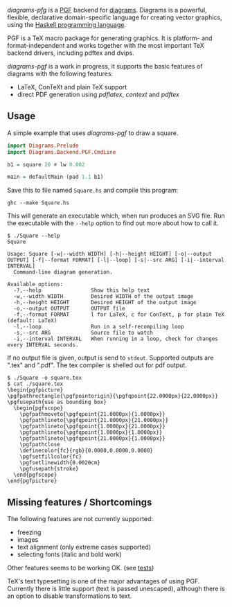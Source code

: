 _diagrams-pfg_ is a [PGF] backend for [diagrams]. Diagrams is a powerful, flexible, declarative domain-specific language for creating vector graphics, using the [Haskell programming language][haskell].

[PGF]:http://sourceforge.net/projects/pgf/
[diagrams]: http://projects.haskell.org/diagrams/
[haskell]: http://www.haskell.org/haskellwiki/Haskell

PGF is a TeX macro package for generating graphics. It is platform- and format-independent and works together with the most important TeX backend drivers, including pdftex and dvips.

_diagrams-pgf_ is a work in progress, it supports the basic features of diagrams with the following features:

- LaTeX, ConTeXt and plain TeX support
- direct PDF generation using _pdflatex_, _context_ and _pdftex_

## Usage

A simple example that uses _diagrams-pgf_ to draw a square.

```haskell
import Diagrams.Prelude
import Diagrams.Backend.PGF.CmdLine

b1 = square 20 # lw 0.002

main = defaultMain (pad 1.1 b1)
```

Save this to file named `Square.hs` and compile this program:

```
ghc --make Square.hs
```

This will generate an executable which, when run produces an SVG file. Run the
executable with the `--help` option to find out more about how to call it.

```
$ ./Square --help
Square

Usage: Square [-w|--width WIDTH] [-h|--height HEIGHT] [-o|--output OUTPUT] [-f|--format FORMAT] [-l|--loop] [-s|--src ARG] [-i|--interval INTERVAL]
  Command-line diagram generation.

Available options:
  -?,--help                Show this help text
  -w,--width WIDTH         Desired WIDTH of the output image
  -h,--height HEIGHT       Desired HEIGHT of the output image
  -o,--output OUTPUT       OUTPUT file
  -f,--format FORMAT       l for LaTeX, c for ConTeXt, p for plain TeX (default: LaTeX)
  -l,--loop                Run in a self-recompiling loop
  -s,--src ARG             Source file to watch
  -i,--interval INTERVAL   When running in a loop, check for changes every INTERVAL seconds.
```

If no output file is given, output is send to `stdout`. Supported outputs are ".tex" and ".pdf". The tex compiler is shelled out for pdf output.

```
$ ./Square -o square.tex
$ cat ./square.tex
\begin{pgfpicture}
\pgfpathrectangle{\pgfpointorigin}{\pgfqpoint{22.0000px}{22.0000px}}
\pgfusepath{use as bounding box}
  \begin{pgfscope}
    \pgfpathmoveto{\pgfqpoint{21.0000px}{1.0000px}}
    \pgfpathlineto{\pgfqpoint{21.0000px}{21.0000px}}
    \pgfpathlineto{\pgfqpoint{1.0000px}{21.0000px}}
    \pgfpathlineto{\pgfqpoint{1.0000px}{1.0000px}}
    \pgfpathlineto{\pgfqpoint{21.0000px}{1.0000px}}
    \pgfpathclose
    \definecolor{fc}{rgb}{0.0000,0.0000,0.0000}
    \pgfsetfillcolor{fc}
    \pgfsetlinewidth{0.0020cm}
    \pgfusepath{stroke}
  \end{pgfscope}
\end{pgfpicture}
```

## Missing features / Shortcomings

The following features are not currently supported:

- freezing
- images
- text alignment (only extreme cases supported)
- selecting fonts (italic and bold work)

Other features seems to be working OK. (see [tests])

TeX's text typesetting is one of the major advantages of using PGF. Currently there is little support (text is passed unescaped), although there is an option to disable transformations to text.

[tests]:http://github.com/cchalmers/diagrams-backend-tests
